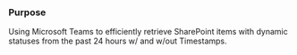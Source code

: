### Purpose
 Using Microsoft Teams to efficiently retrieve SharePoint items with dynamic statuses from the past 24 hours w/ and w/out Timestamps.
